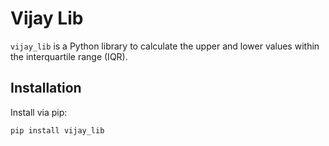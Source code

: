 # Vijay Lib

`vijay_lib` is a Python library to calculate the upper and lower values within the interquartile range (IQR).

## Installation

Install via pip:

```bash
pip install vijay_lib

